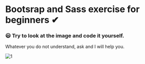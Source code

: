# Bootsrap and Sass exercise for beginners ✔

### 😃 Try to look at the image and code it yourself.

 Whatever you do not understand, ask and I will help you.

![1](https://github.com/sancoza-developer/bootsrap-and-sass-exercise/assets/140257603/80507056-80d2-4c4b-bf30-16862ca25d16)

